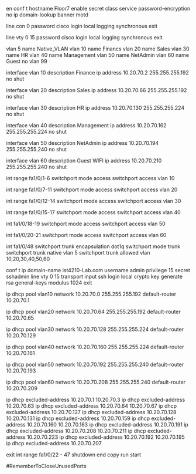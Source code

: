 en
conf t
hostname Floor7
enable secret class
service password-encryption
no ip domain-lookup
banner motd 


line con 0
password cisco
login local
logging synchronous
exit

line vty 0 15
password cisco
login local
logging synchronous
exit

vlan 5
name Native_VLAN
vlan 10
name Financs
vlan 20
name Sales
vlan 30
name HR
vlan 40
name Management
vlan 50
name NetAdmin
vlan 60
name Guest 
no vlan 99

interface vlan 10
description Finance
ip address 10.20.70.2 255.255.255.192
no shut

interface vlan 20
description Sales
ip address 10.20.70.66 255.255.255.192
no shut

interface vlan 30
description HR
ip address 10.20.70.130 255.255.255.224
no shut

interface vlan 40
description Management
ip address 10.20.70.162 255.255.255.224
no shut

interface vlan 50
description NetAdmin
ip address 10.20.70.194 255.255.255.240
no shut

interface vlan 60
description Guest WIFI
ip address 10.20.70.210 255.255.255.240
no shut

int range fa1/0/1-6
switchport mode access
switchport access vlan 10

int range fa1/0/7-11
switchport mode access
switchport access vlan 20

int range fa1/0/12-14
switchport mode access
switchport access vlan 30

int range fa1/0/15-17
switchport mode access
switchport access vlan 40

int fa1/0/18-19
switchport mode access
switchport access vlan 50

int fa1/0/20-21
switchport mode access
switchport access vlan 60

int fa1/0/48
switchport trunk encapsulation dot1q
switchport mode trunk
switchport trunk native vlan 5
switchport trunk allowed vlan 10,20,30,40,50,60

conf t
ip domain-name ist4210-Lab.com
username admin privilege 15 secret sshadmin
line vty 0 15
transport input ssh
login local
crypto key generate rsa general-keys modulus 1024
exit

ip dhcp pool vlan10
network 10.20.70.0 255.255.255.192
default-router 10.20.70.1

ip dhcp pool vlan20
network 10.20.70.64 255.255.255.192
default-router 10.20.70.65

ip dhcp pool vlan30
network 10.20.70.128 255.255.255.224
default-router 10.20.70.129

ip dhcp pool vlan40
network 10.20.70.160 255.255.255.224
default-router 10.20.70.161

ip dhcp pool vlan50
network 10.20.70.192 255.255.255.240
default-router 10.20.70.193

ip dhcp pool vlan60
network 10.20.70.208 255.255.255.240
default-router 10.20.70.209

ip dhcp excluded-address 10.20.70.1 10.20.70.3
ip dhcp excluded-address 10.20.70.63
ip dhcp excluded-address 10.20.70.64 10.20.70.67
ip dhcp excluded-address 10.20.70.127
ip dhcp excluded-address 10.20.70.128 10.20.70.131
ip dhcp excluded-address 10.20.70.159
ip dhcp excluded-address 10.20.70.160 10.20.70.163
ip dhcp excluded-address 10.20.70.191
ip dhcp excluded-address 10.20.70.208 10.20.70.211
ip dhcp excluded-address 10.20.70.223
ip dhcp excluded-address 10.20.70.192 10.20.70.195
ip dhcp excluded-address 10.20.70.207

exit
int range fa1/0/22 - 47
shutdown
end
copy run start

#RememberToCloseUnusedPorts






































































































